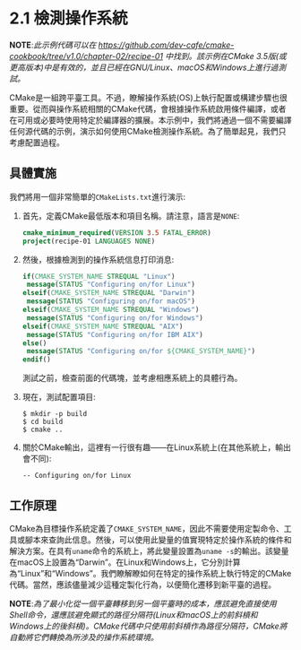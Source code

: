 # 2.1 檢測操作系統

**NOTE**:*此示例代碼可以在 https://github.com/dev-cafe/cmake-cookbook/tree/v1.0/chapter-02/recipe-01 中找到。該示例在CMake 3.5版(或更高版本)中是有效的，並且已經在GNU/Linux、macOS和Windows上進行過測試。*

CMake是一組跨平臺工具。不過，瞭解操作系統(OS)上執行配置或構建步驟也很重要。從而與操作系統相關的CMake代碼，會根據操作系統啟用條件編譯，或者在可用或必要時使用特定於編譯器的擴展。本示例中，我們將通過一個不需要編譯任何源代碼的示例，演示如何使用CMake檢測操作系統。為了簡單起見，我們只考慮配置過程。

## 具體實施

我們將用一個非常簡單的`CMakeLists.txt`進行演示:

1. 首先，定義CMake最低版本和項目名稱。請注意，語言是`NONE`:

   ```cmake
   cmake_minimum_required(VERSION 3.5 FATAL_ERROR)
   project(recipe-01 LANGUAGES NONE)
   ```

2. 然後，根據檢測到的操作系統信息打印消息:

   ```cmake
   if(CMAKE_SYSTEM_NAME STREQUAL "Linux")
   	message(STATUS "Configuring on/for Linux")
   elseif(CMAKE_SYSTEM_NAME STREQUAL "Darwin")
   	message(STATUS "Configuring on/for macOS")
   elseif(CMAKE_SYSTEM_NAME STREQUAL "Windows")
   	message(STATUS "Configuring on/for Windows")
   elseif(CMAKE_SYSTEM_NAME STREQUAL "AIX")
   	message(STATUS "Configuring on/for IBM AIX")
   else()
   	message(STATUS "Configuring on/for ${CMAKE_SYSTEM_NAME}")
   endif()
   ```

   測試之前，檢查前面的代碼塊，並考慮相應系統上的具體行為。

3. 現在，測試配置項目:

   ```shell
   $ mkdir -p build
   $ cd build
   $ cmake ..
   ```

4. 關於CMake輸出，這裡有一行很有趣——在Linux系統上(在其他系統上，輸出會不同):

   ```shell
   -- Configuring on/for Linux
   ```

## 工作原理

CMake為目標操作系統定義了`CMAKE_SYSTEM_NAME`，因此不需要使用定製命令、工具或腳本來查詢此信息。然後，可以使用此變量的值實現特定於操作系統的條件和解決方案。在具有`uname`命令的系統上，將此變量設置為`uname -s`的輸出。該變量在macOS上設置為“Darwin”。在Linux和Windows上，它分別計算為“Linux”和“Windows”。我們瞭解瞭如何在特定的操作系統上執行特定的CMake代碼。當然，應該儘量減少這種定製化行為，以便簡化遷移到新平臺的過程。

**NOTE**:*為了最小化從一個平臺轉移到另一個平臺時的成本，應該避免直接使用Shell命令，還應該避免顯式的路徑分隔符(Linux和macOS上的前斜槓和Windows上的後斜槓)。CMake代碼中只使用前斜槓作為路徑分隔符，CMake將自動將它們轉換為所涉及的操作系統環境。*